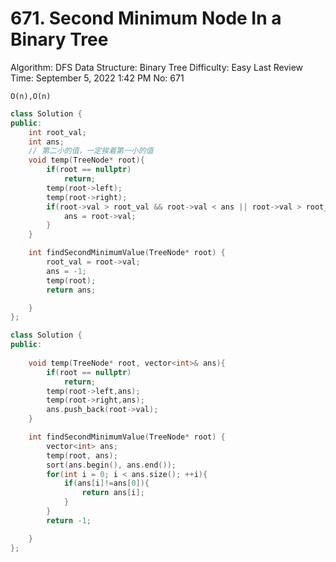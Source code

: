 # 671. Second Minimum Node In a Binary Tree

Algorithm: DFS
Data Structure: Binary Tree
Difficulty: Easy
Last Review Time: September 5, 2022 1:42 PM
No: 671

`O(n),O(n)`

```cpp
class Solution {
public:
    int root_val;
    int ans;
    // 第二小的值，一定挨着第一小的值
    void temp(TreeNode* root){
        if(root == nullptr)
            return;
        temp(root->left);
        temp(root->right);
        if(root->val > root_val && root->val < ans || root->val > root_val && ans == -1){
            ans = root->val;
        }
    }

    int findSecondMinimumValue(TreeNode* root) {
        root_val = root->val;
        ans = -1;
        temp(root);
        return ans;

    }
};
```

```cpp
class Solution {
public:
    
    void temp(TreeNode* root, vector<int>& ans){
        if(root == nullptr)
            return;
        temp(root->left,ans);
        temp(root->right,ans);
        ans.push_back(root->val);
    }

    int findSecondMinimumValue(TreeNode* root) {
        vector<int> ans;
        temp(root, ans);
        sort(ans.begin(), ans.end());
        for(int i = 0; i < ans.size(); ++i){
            if(ans[i]!=ans[0]){
                return ans[i];
            }
        }
        return -1;

    }
};
```